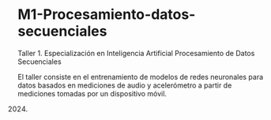 # M1-Procesamiento-datos-secuenciales 

Taller 1. Especialización en Inteligencia Artificial
Procesamiento de Datos Secuenciales 

El taller consiste en el entrenamiento de modelos de redes neuronales para datos basados en mediciones de audio y acelerómetro a partir de mediciones tomadas por un dispositivo móvil.

2024. 